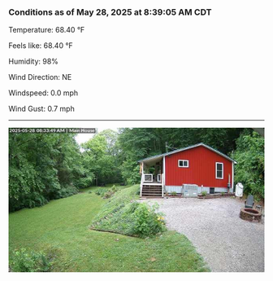 ### Conditions as of May 28, 2025 at 8:39:05 AM CDT 

Temperature: 68.40 &deg;F

Feels like: 68.40 &deg;F

Humidity: 98%

Wind Direction: NE

Windspeed: 0.0 mph

Wind Gust: 0.7 mph

---

<img src="./images/latest.jpeg"/>


